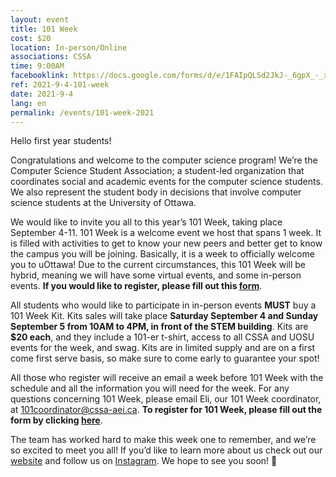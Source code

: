 ```yaml
---
layout: event
title: 101 Week
cost: $20
location: In-person/Online
associations: CSSA
time: 9:00AM
facebooklink: https://docs.google.com/forms/d/e/1FAIpQLSd2JkJ-_6gpX_-_xFaL5GTgCIQCQoVPeFtS44rpHTn_eR5kYQ/viewform
ref: 2021-9-4-101-week
date: 2021-9-4
lang: en
permalink: /events/101-week-2021
---
```


Hello first year students!

Congratulations and welcome to the computer science program! We’re the Computer Science Student Association; a student-led organization that coordinates social and academic events for the computer science students. We also represent the student body in decisions that involve computer science students at the University of Ottawa.

We would like to invite you all to this year’s 101 Week, taking place September 4-11. 101 Week is a welcome event we host that spans 1 week. It is filled with activities to get to know your new peers and better get to know the campus you will be joining. Basically, it is a week to officially welcome you to uOttawa! Due to the current circumstances, this 101 Week will be hybrid, meaning we will have some virtual events, and some in-person events. <b>If you would like to register, please fill out this <a href="https://docs.google.com/forms/d/e/1FAIpQLSd2JkJ-_6gpX_-_xFaL5GTgCIQCQoVPeFtS44rpHTn_eR5kYQ/viewform" target="_blank" class="">form</a></b>.

All students who would like to participate in in-person events <b>MUST</b> buy a 101 Week Kit. Kits sales will take place <b>Saturday September 4 and Sunday September 5 from 10AM to 4PM, in front of the STEM building</b>. Kits are <b>$20 each</b>, and they include a 101-er t-shirt, access to all CSSA and UOSU events for the week, and swag. Kits are in limited supply and are on a first come first serve basis, so make sure to come early to guarantee your spot!

All those who register will receive an email a week before 101 Week with the schedule and all the information you will need for the week.  For any questions concerning 101 Week, please email Eli, our 101 Week coordinator, at [101coordinator@cssa-aei.ca](mailto:101coordinator@cssa-aei.ca). <b>To register for 101 Week, please fill out the form by clicking <a href="https://docs.google.com/forms/d/e/1FAIpQLSd2JkJ-_6gpX_-_xFaL5GTgCIQCQoVPeFtS44rpHTn_eR5kYQ/viewform" target="_blank" class="">here</a></b>.

The team has worked hard to make this week one to remember, and we’re so excited to meet you all! If you’d like to learn more about us check out our <a href="https://www.cssa-aei.ca/" target="_blank" class="">website</a> and follow us on <a href="https://www.instagram.com/cssa.aei/" target="_blank" class="">Instagram</a>. We hope to see you soon! 🙂